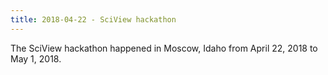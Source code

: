 ```yaml
---
title: 2018-04-22 - SciView hackathon
---
```


The SciView hackathon happened in Moscow, Idaho from April 22, 2018 to May 1, 2018.

